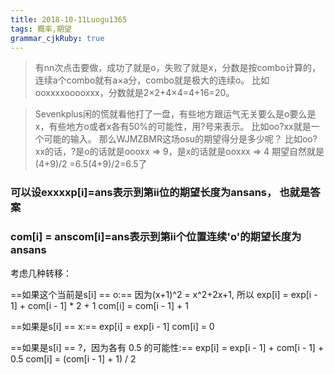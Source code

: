 ```yaml
---
title: 2018-10-11Luogu1365
tags: 概率,期望
grammar_cjkRuby: true
---
```


>有nn次点击要做，成功了就是o，失败了就是x，分数是按combo计算的，连续a个combo就有a×a分，combo就是极大的连续o。
比如ooxxxxooooxxx，分数就是2×2+4×4=4+16=20。

>Sevenkplus闲的慌就看他打了一盘，有些地方跟运气无关要么是o要么是x，有些地方o或者x各有50%的可能性，用?号来表示。
>比如oo?xx就是一个可能的输入。 那么WJMZBMR这场osu的期望得分是多少呢？
>比如oo?xx的话，?是o的话就是oooxx => 9，是x的话就是ooxxx => 4
>期望自然就是(4+9)/2 =6.5(4+9)/2=6.5了

### **可以设exxxxp[i]=ans表示到第ii位的期望长度为ansans， 也就是答案**

### **com[i] = anscom[i]=ans表示到第ii个位置连续'o'的期望长度为ansans**

考虑几种转移：

==如果这个当前是s[i] == o:==
因为(x+1)^2 = x^2+2x+1, 所以
exp[i] = exp[i - 1] + com[i - 1] * 2 + 1
com[i] = com[i - 1] + 1

==如果是s[i] == x:==
exp[i] = exp[i - 1]
com[i] = 0

==如果是s[i] == ?，因为各有 0.5 的可能性:==
exp[i] = exp[i - 1] + com[i - 1] + 0.5
com[i] = (com[i - 1] + 1) / 2
